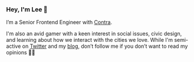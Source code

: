 ### Hey, I'm Lee 👋

I’m a Senior Frontend Engineer with [Contra](https://contra.com).

I'm also an avid gamer with a keen interest in social issues, civic design, and learning about how we interact with the cities we love. While I'm semi-active on [Twitter](https://www.twitter.com/leemulvey) and my [blog](https://www.leemulvey.com/blog), don’t follow me if you don’t want to read my opinions ✌🏻
